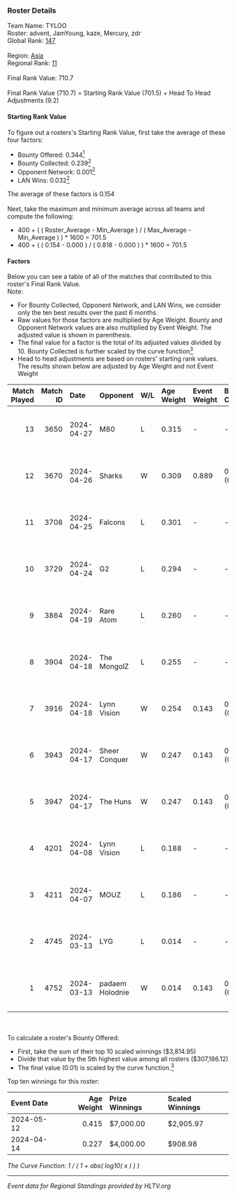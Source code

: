 ### Roster Details<br />
Team Name: TYLOO<br />
Roster: advent, JamYoung, kaze, Mercury, zdr<br />
Global Rank: [147](../../standings_global_2024_09_07.md)<br />
<br />
Region: [Asia]( ../../standings_asia_2024_09_07.md)<br />
Regional Rank: [11]( ../../standings_asia_2024_09_07.md)<br />
<br />
Final Rank Value:  710.7<br />
<br />
Final Rank Value (710.7) = Starting Rank Value (701.5) + Head To Head Adjustments (9.2)<br />

#### Starting Rank Value<br />
To figure out a rosters's Starting Rank Value, first take the average of these four factors:<br />
- Bounty Offered: 0.344[<sup>1</sup>](#table2)
- Bounty Collected: 0.239[<sup>2</sup>](#table1)
- Opponent Network: 0.001[<sup>2</sup>](#table1)
- LAN Wins: 0.032[<sup>2</sup>](#table1)

The average of these factors is 0.154<br />
<br />
Next, take the maximum and minimum average across all teams and compute the following:<br />
- 400 + ( ( Roster_Average - Min_Average ) / ( Max_Average - Min_Average ) ) * 1600 = 701.5
- 400 + ( ( 0.154 - 0.000 ) / ( 0.818 - 0.000 ) ) * 1600 = 701.5


#### Factors<br />
Below you can see a table of all of the matches that contributed to this roster's Final Rank Value.<br />
Note:<br />

- For Bounty Collected, Opponent Network, and LAN Wins, we consider only the ten best results over the past 6 months.
- Raw values for those factors are multiplied by Age Weight. Bounty and Opponent Network values are also multiplied by Event Weight. The adjusted value is shown in parenthesis.
- The final value for a factor is the total of its adjusted values divided by 10. Bounty Collected is further scaled by the curve function[<sup>3</sup>](#curveFunction)
- Head to head adjustments are based on rosters' starting rank values. The results shown below are adjusted by Age Weight and not Event Weight
<span id="table1"></span><br />


| Match Played | Match ID | Date       | Opponent        | W/L | Age Weight | Event Weight | Bounty Collected | Opponent Network | LAN Wins  | H2H Adj. | Roster                                  |
| -: | -: | :- | :- | :- | :- | :- | :- | :- | :- | -: | :- |
|           13 |     3650 | 2024-04-27 | M80             | L   | 0.315      | -            | -                | -                | -         |    -0.94 | advent, JamYoung, kaze, Mercury, zdr    |
|           12 |     3670 | 2024-04-26 | Sharks          | W   | 0.309      | 0.889        | 0.015 (0.004)    | 0.015 (0.004)    | 1 (0.309) |     5.11 | advent, JamYoung, kaze, Mercury, zdr    |
|           11 |     3708 | 2024-04-25 | Falcons         | L   | 0.301      | -            | -                | -                | -         |    -0.10 | advent, JamYoung, kaze, Mercury, zdr    |
|           10 |     3729 | 2024-04-24 | G2              | L   | 0.294      | -            | -                | -                | -         |    -0.01 | advent, JamYoung, kaze, Mercury, zdr    |
|            9 |     3864 | 2024-04-19 | Rare Atom       | L   | 0.260      | -            | -                | -                | -         |    -2.50 | advent, JamYoung, kaze, Mercury, zdr    |
|            8 |     3904 | 2024-04-18 | The MongolZ     | L   | 0.255      | -            | -                | -                | -         |    -0.01 | advent, JamYoung, kaze, Mercury, zdr    |
|            7 |     3916 | 2024-04-18 | Lynn Vision     | W   | 0.254      | 0.143        | 0.073 (0.003)    | 0.119 (0.004)    | 0 (0.000) |     6.15 | advent, JamYoung, kaze, Mercury, zdr    |
|            6 |     3943 | 2024-04-17 | Sheer Conquer   | W   | 0.247      | 0.143        | 0.000 (0.000)    | 0.010 (0.000)    | 0 (0.000) |     1.77 | advent, JamYoung, kaze, Mercury, zdr    |
|            5 |     3947 | 2024-04-17 | The Huns        | W   | 0.247      | 0.143        | 0.000 (0.000)    | 0.000 (0.000)    | 0 (0.000) |     1.22 | advent, JamYoung, kaze, Mercury, zdr    |
|            4 |     4201 | 2024-04-08 | Lynn Vision     | L   | 0.188      | -            | -                | -                | -         |    -1.35 | advent, JamYoung, kaze, Mercury, zdr    |
|            3 |     4211 | 2024-04-07 | MOUZ            | L   | 0.186      | -            | -                | -                | -         |    -0.01 | advent, JamYoung, kaze, Mercury, zdr    |
|            2 |     4745 | 2024-03-13 | LYG             | L   | 0.014      | -            | -                | -                | -         |    -0.24 | advent, JamYoung, lyrics3, Mercury, zdr |
|            1 |     4752 | 2024-03-13 | padaem Holodnie | W   | 0.014      | 0.143        | 0.000 (0.000)    | 0.000 (0.000)    | 0 (0.000) |     0.07 | advent, JamYoung, lyrics3, Mercury, zdr |

<br />
<span id="table2"></span><br />
To calculate a roster's Bounty Offered:<br />

- First, take the sum of their top 10 scaled winnings ($3,814.95)
- Divide that value by the 5th highest value among all rosters ($307,186.12)
- The final value (0.01) is scaled by the curve function.[<sup>3</sup>](#curveFunction)

Top ten winnings for this roster:<br />

| Event Date | Age Weight | Prize Winnings | Scaled Winnings |
| :- | -: | :- | :- |
| 2024-05-12 |      0.415 | $7,000.00      | $2,905.97       |
| 2024-04-14 |      0.227 | $4,000.00      | $908.98         |


<span id="curveFunction"></span>_The Curve Function: 1 / ( 1 + abs( log10( x ) ) )_<br />

---
_Event data for Regional Standings provided by HLTV.org_<br />
